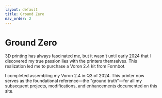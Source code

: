 ```yaml
---
layout: default
title: Ground Zero
nav_order: 2
---
```


# Ground Zero

3D printing has always fascinated me, but it wasn't until early 2024 that I discovered my true passion lies with the printers themselves. This realization led me to purchase a Voron 2.4 kit from Formbot.

I completed assembling my Voron 2.4 in Q3 of 2024. This printer now serves as the foundational reference—the "ground truth"—for all my subsequent projects, modifications, and enhancements documented on this site.
